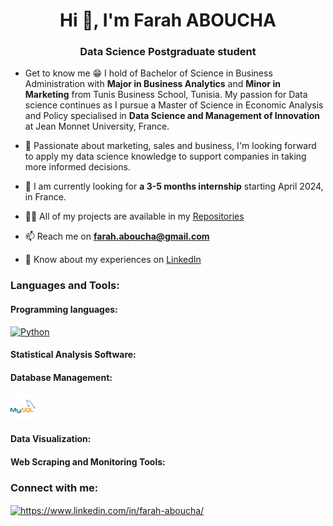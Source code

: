 <h1 align="center">Hi 👋, I'm Farah ABOUCHA </h1>
<h3 align="center"> Data Science Postgraduate student </h3>

- Get to know me 😁 I hold of Bachelor of Science in Business Administration with **Major in Business Analytics** and **Minor in Marketing** from Tunis Business School, Tunisia. My passion for Data science continues as I pursue a Master of Science in Economic Analysis and Policy specialised in **Data Science and Management of Innovation** at Jean Monnet University, France.
  
- 🌱 Passionate about marketing, sales and business, I'm looking forward to apply my data science knowledge to support companies in taking more informed decisions.

- 🔎 I am currently looking for **a 3-5 months internship** starting April 2024, in France.

- 👨‍💻 All of my projects are available in my [Repositories](https://github.com/Farah-ab?tab=repositories)

- 📫 Reach me on **farah.aboucha@gmail.com**

- 📄 Know about my experiences on  [LinkedIn](https://www.linkedin.com/in/farah-aboucha/)


<h3 align="left">Languages and Tools:</h3>

<h4 align="left"> Programming languages: </h4> <a href="https://www.python.org/" target="_blank" rel="noreferrer"> <img src="https://github.com/rahulbanerjee26/githubProfileReadmeGenerator/blob/main/icons/python.svg" alt="Python" width="40" height="40"/> </a> </p>

<h4 align="left"> Statistical Analysis Software: </h4> 

<h4 align="left"> Database Management: </h4> <a href="https://www.mysql.com/" target="_blank" rel="noreferrer"> <img src="https://raw.githubusercontent.com/devicons/devicon/master/icons/mysql/mysql-original-wordmark.svg" alt="mysql" width="40" height="40"/> </a> </p>

<h4 align="left"> Data Visualization: </h4> 

<h4 align="left"> Web Scraping and Monitoring Tools: </h4>

<h3 align="left">Connect with me:</h3>
<p align="left">
<a href="https://linkedin.com/in/https://www.linkedin.com/in/farah-aboucha/" target="blank"><img align="center" src="https://raw.githubusercontent.com/rahuldkjain/github-profile-readme-generator/master/src/images/icons/Social/linked-in-alt.svg" alt="https://www.linkedin.com/in/farah-aboucha/" height="30" width="40" /></a>

</p>



